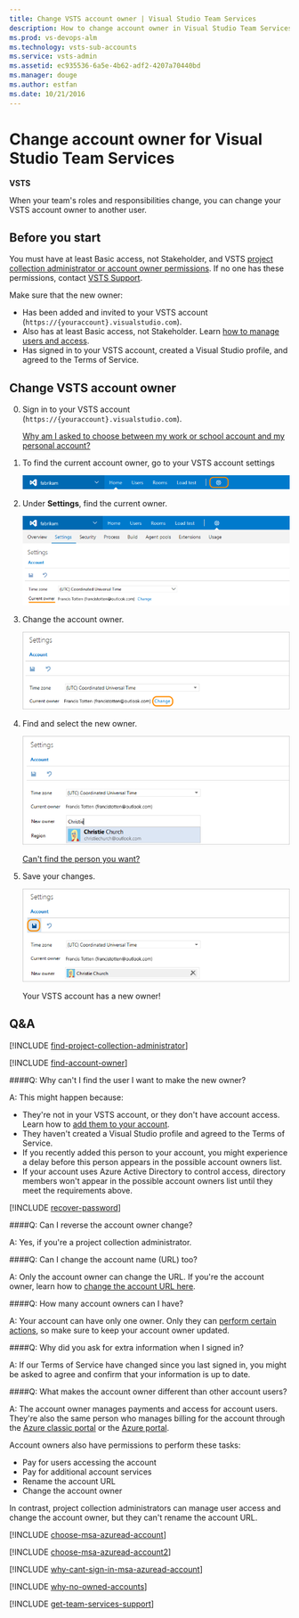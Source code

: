```yaml
---
title: Change VSTS account owner | Visual Studio Team Services
description: How to change account owner in Visual Studio Team Services (Visual Studio Online, VSO, VSTS)
ms.prod: vs-devops-alm
ms.technology: vsts-sub-accounts
ms.service: vsts-admin
ms.assetid: ec935536-6a5e-4b62-adf2-4207a70440bd
ms.manager: douge
ms.author: estfan
ms.date: 10/21/2016
---
```


#  Change account owner for Visual Studio Team Services

**VSTS**

When your team's roles and responsibilities change, 
you can change your VSTS account owner to another user. 

<a name="ChangeOwner"></a>
## Before you start

You must have at least Basic access, not Stakeholder, and VSTS 
[project collection administrator or account owner permissions](#find-owner-pca). 
If no one has these permissions, contact 
[VSTS Support](https://www.visualstudio.com/team-services/support).

Make sure that the new owner: 

*	Has been added and invited to your VSTS account 
(```https://{youraccount}.visualstudio.com```).  
*	Also has at least Basic access, not Stakeholder. 
Learn [how to manage users and access](add-account-users-assign-access-levels.md).  
*	Has signed in to your VSTS account, 
created a Visual Studio profile, 
and agreed to the Terms of Service. 

##	Change VSTS account owner

0.	Sign in to your VSTS account 
(```https://{youraccount}.visualstudio.com```). 

	[Why am I asked to choose between my work or school account and my personal account?](#ChooseOrgAcctMSAcct)

0.	To find the current account owner, 
go to your VSTS account settings

	![Go to account settings](../_shared/_img/account-settings-new-ui.png)

0.	Under **Settings**, find the current owner.

	![Find current owner](../_shared/_img/account-owner-new-ui.png)

0.	Change the account owner.

	![Change current owner](_img/change-account-ownership/vsocontrolpanelchangeowner.png)

0.	Find and select the new owner.

	![Find and select owner](_img/change-account-ownership/vsofindnewaccountowner.png)

	[Can't find the person you want?](#NoNewOwner) 

0.	Save your changes.

	![Select new owner, save changes](_img/change-account-ownership/vsosavenewaccountowner.png)

	Your VSTS account has a new owner! 

<a name="article12"></a>
##  Q&A

<!-- BEGINSECTION class="md-qanda" -->

<a name="find-owner-pca"></a>

[!INCLUDE [find-project-collection-administrator](../_shared/qa-find-project-collection-administrator.md)]

[!INCLUDE [find-account-owner](../_shared/qa-find-account-owner.md)]

<a name="NoNewOwner"></a>
####Q: Why can't I find the user I want to make the new owner?

A: This might happen because:

*	They're not in your VSTS account, 
or they don't have account access. 
Learn how to [add them to your account](add-account-users-assign-access-levels.md).  
*	They haven't created a Visual Studio profile 
and agreed to the Terms of Service.  
*	If you recently added this person to your account, 
you might experience a delay before this person appears 
in the possible account owners list.   
*	If your account uses Azure Active Directory to control access, 
directory members won't appear in the possible account owners 
list until they meet the requirements above.

[!INCLUDE [recover-password](../_shared/qa-recover-password.md)]

####Q: Can I reverse the account owner change?

A: Yes, if you're a project collection administrator.

####Q: Can I change the account name (URL) too?

A: Only the account owner can change the URL. 
If you're the account owner, learn how to 
[change the account URL here](rename-vsts-account.md).

####Q:	How many account owners can I have?

A:	Your account can have only one owner. 
Only they can [perform certain actions](#owner-differences), 
so make sure to keep your account owner updated.

####Q: Why did you ask for extra information when I signed in?

A: If our Terms of Service have changed since you last signed in, 
you might be asked to agree and confirm that your information is up to date.

<a name="owner-differences"></a>
####Q: What makes the account owner different than other account users?

A: The account owner manages payments and access for account users. 
They're also the same person who manages billing for the account through the 
[Azure classic portal](https://manage.windowsazure.com/) or the
[Azure portal](https://portal.azure.com). 

Account owners also have permissions to perform these tasks:

*	Pay for users accessing the account
*	Pay for additional account services
*	Rename the account URL
*	Change the account owner

In contrast, project collection administrators can manage user access 
and change the account owner, but they can't rename the account URL.

<a name="ChooseOrgAcctMSAcct"></a>

[!INCLUDE [choose-msa-azuread-account](../_shared/qa-choose-msa-azuread-account.md)]

[!INCLUDE [choose-msa-azuread-account2](../_shared/qa-choose-msa-azuread-account2.md)]

[!INCLUDE [why-cant-sign-in-msa-azuread-account](../_shared/qa-why-cant-sign-in-msa-azuread-account.md)]

[!INCLUDE [why-no-owned-accounts](../_shared/qa-why-no-owned-accounts.md)]

<a name="get-support"></a>

[!INCLUDE [get-team-services-support](../_shared/qa-get-vsts-support.md)]

<!-- ENDSECTION --> 